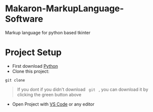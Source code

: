 # Makaron-MarkupLanguage-Software
 Markup language for python based tkinter
# Project Setup
- First download [Python](https://www.python.org/)
- Clone this project:
```
git clone 
```
> If you dont if you didn't download <code> git </code> , you can download it by clicking the green button above

- Open Project with [VS Code](https://code.visualstudio.com/) or any editor

